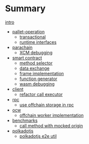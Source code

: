 # Summary

[intro](./intro.md)

- [pallet-operation]()
  - [transactional](./transactional.md)
  - [runtime interfaces](./runtime-interfaces.md)
- [parachain]()
  - [XCM debugging](./xcm-debugging.md)
- [smart contract]()
  - [method selector](./method-selector.md)
  - [data exchange](./data-exchange.md)
  - [frame implementation](./frame-implementation.md)
  - [function generator](./function-generator.md)
  - [wasm debugging](./wasm-debugging.md)
- [client]()
  - [refactor call executor](./refactor-call-executor.md)
- [rpc]()
  - [use offchain storage in rpc](./use-offchain-storage-in-rpc.md)
- [ocw]()
  - [offchain worker implementation](./offchain-worker-implementation.md)
- [benchmarks]()
  - [call method with mocked origin](./call-method-with-mocked-origin.md)
- [polkadotjs]()
  - [polkadotjs e2e util](./polkadotjs-e2e-util.md)
